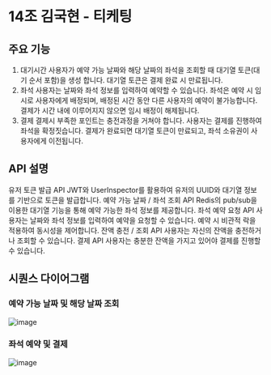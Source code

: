 # 14조 김국현 - 티케팅

## 주요 기능
1. 대기시간
사용자가 예약 가능 날짜와 해당 날짜의 좌석을 조회할 때 대기열 토큰(대기 순서 포함)을 생성 합니다.
대기열 토큰은 결제 완료 시 만료됩니다.
2. 좌석
사용자는 날짜와 좌석 정보를 입력하여 예약할 수 있습니다.
좌석은 예약 시 임시로 사용자에게 배정되며, 배정된 시간 동안 다른 사용자의 예약이 불가능합니다.
결제가 시간 내에 이루어지지 않으면 임시 배정이 해제됩니다.
3. 결제
결제시 부족한 포인트는 충전과정을 거쳐야 합니다.
사용자는 결제를 진행하여 좌석을 확정짓습니다.
결제가 완료되면 대기열 토큰이 만료되고, 좌석 소유권이 사용자에게 이전됩니다.
## API 설명
유저 토큰 발급 API
JWT와 UserInspector를 활용하여 유저의 UUID와 대기열 정보를 기반으로 토큰을 발급합니다.
예약 가능 날짜 / 좌석 조회 API
Redis의 pub/sub을 이용한 대기열 기능을 통해 예약 가능한 좌석 정보를 제공합니다.
좌석 예약 요청 API
사용자는 날짜와 좌석 정보를 입력하여 예약을 요청할 수 있습니다.
예약 시 비관적 락을 적용하여 동시성을 제어합니다.
잔액 충전 / 조회 API
사용자는 자신의 잔액을 충전하거나 조회할 수 있습니다.
결제 API
사용자는 충분한 잔액을 가지고 있어야 결제를 진행할 수 있습니다.

## 시퀀스 다이어그램
### 예약 가능 날짜 및 해당 날짜 조회
   
![image](https://github.com/goodmirow-1/ticketing/assets/57578975/fbe0210a-5c0d-4a87-bea6-7410d0807b84)

### 좌석 예약 및 결제
   
![image](https://github.com/goodmirow-1/ticketing/assets/57578975/30c5317b-811b-4135-8595-2466ab30101a)

